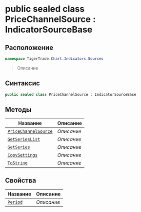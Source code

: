 
# public sealed class PriceChannelSource : IndicatorSourceBase
## Расположение
```csharp
namespace TigerTrade.Chart.Indicators.Sources
```



> Описание

## Синтаксис
```csharp
public sealed class PriceChannelSource : IndicatorSourceBase
```


## Методы
| Название | Описание |
| --- | --- |
| [`PriceChannelSource`](./PriceChannelSource.cs/Методы/PriceChannelSource.md) | *Описание* |
| [`GetSeriesList`](./PriceChannelSource.cs/Методы/GetSeriesList.md) | *Описание* |
| [`GetSeries`](./PriceChannelSource.cs/Методы/GetSeries.md) | *Описание* |
| [`CopySettings`](./PriceChannelSource.cs/Методы/CopySettings.md) | *Описание* |
| [`ToString`](./PriceChannelSource.cs/Методы/ToString.md) | *Описание* |

## Свойства
| Название | Описание |
| --- | --- |
| [`Period`](./PriceChannelSource.cs/Свойства/Period.md) | *Описание* |



